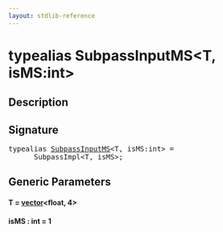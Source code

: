 ```yaml
---
layout: stdlib-reference
---
```


# typealias SubpassInputMS\<T, isMS:int\>

## Description



## Signature

<pre>
<span class='code_keyword'>typealias</span> <a href="subpassinputms-07cd.html" class="code_type">SubpassInputMS</a>&lt;T, isMS:<span class="code_keyword">int</span>&gt; = 
    __SubpassImpl&lt;T, isMS&gt;;
</pre>

## Generic Parameters

####  <a id="typeparam-T"></a>T  = [vector](vector/index.html)\<float, 4\>
####  <a id="decl-isMS"></a>isMS  : int = 1

